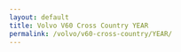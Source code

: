 ```yaml
---
layout: default
title: Volvo V60 Cross Country YEAR
permalink: /volvo/v60-cross-country/YEAR/
---
```

